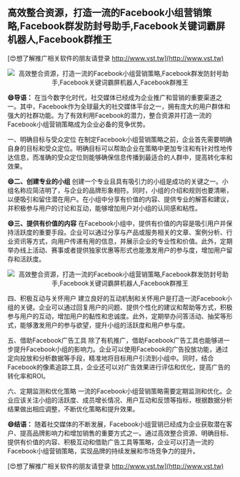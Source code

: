 ## **高效整合资源，打造一流的Facebook小组营销策略,Facebook群发防封号助手,Facebook关键词霸屏机器人,Facebook群推王**

[😍想了解推广相关软件的朋友请登录 http://www.vst.tw](http://www.vst.tw)

 <center><img src="https://vst.tw/MP4/tuiguang/png/8.png" alt="高效整合资源，打造一流的Facebook小组营销策略,Facebook群发防封号助手,Facebook关键词霸屏机器人,Facebook群推王"></center>

**😄导语：**
在当今数字化时代，社交媒体已经成为企业推广和营销的重要渠道之一。其中，Facebook作为全球最大的社交媒体平台之一，拥有庞大的用户群体和强大的社群功能。为了有效利用Facebook的潜力，整合资源并打造一流的Facebook小组营销策略成为企业必备的竞争优势。

一、明确目标与受众定位
在制定Facebook小组营销策略之前，企业首先需要明确自身的目标和受众定位。明确目标可以帮助企业在策略中更加专注和有针对性地传达信息，而准确的受众定位则能够确保信息传播到最适合的人群中，提高转化率和效果。

**😄二、创建专业的小组**
创建一个专业且具有吸引力的小组是成功的关键之一。小组名称应简洁明了，与企业的品牌形象相符。同时，小组的介绍和规则也要清晰，以便吸引和留住潜在用户。在小组中分享有价值的内容、提供专业的解答和建议，并积极参与用户的讨论和互动，能够增加用户对小组的认同感和粘性。

**😄三、提供有价值的内容**
在Facebook小组中，提供有价值的内容是吸引用户并保持活跃度的重要手段。企业可以通过分享与产品或服务相关的文章、案例分析、行业资讯等方式，向用户传递有用的信息，并展示企业的专业性和价值。此外，定期举办线上活动、赛事或者提供独家优惠等形式也能激发用户的参与度，增加用户留存和活跃度。

 <center><img src="https://vst.tw/MP4/tuiguang/png/0.png" alt="高效整合资源，打造一流的Facebook小组营销策略,Facebook群发防封号助手,Facebook关键词霸屏机器人,Facebook群推王"></center>

四、积极互动与关怀用户
建立良好的互动机制和关怀用户是打造一流Facebook小组的关键。企业可以通过回复用户的问题、提供个性化的建议和帮助等方式，积极参与用户的互动，增加用户的黏性和忠诚度。此外，定期举办问答活动、抽奖等形式，能够激发用户的参与欲望，提升小组的活跃度和用户参与度。

五、借助Facebook广告工具
除了有机推广，借助Facebook广告工具也能够进一步提升Facebook小组的影响力。企业可以使用Facebook的广告投放功能，通过定向投放和分析数据等手段，精准地将目标用户引流到小组中。同时，结合Facebook的像素追踪工具，企业还可以对广告效果进行评估和优化，提高广告的转化率和ROI。

六、定期监测和优化策略
一流的Facebook小组营销策略需要定期监测和优化。企业应该关注小组的活跃度、成员增长情况、用户互动和反馈等指标，根据数据分析结果做出相应调整，不断优化策略和提升效果。

**😄结语：**
随着社交媒体的不断发展，Facebook小组营销已经成为企业获取潜在客户、提高品牌影响力和增加销售的重要方式之一。通过高效整合资源、明确目标、提供有价值的内容、积极互动和借助广告工具等策略，企业可以打造一流的Facebook小组营销策略，实现品牌的持续发展和市场竞争力的提升。

[😍想了解推广相关软件的朋友请登录 http://www.vst.tw](http://www.vst.tw)



